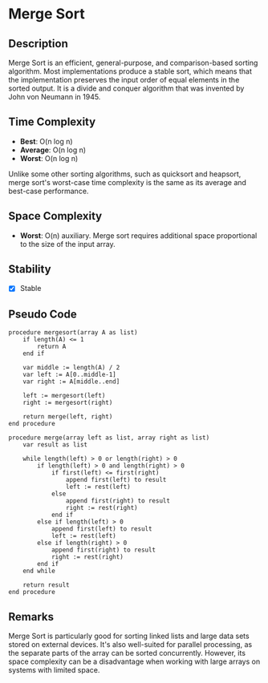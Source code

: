 # Merge Sort

## Description

Merge Sort is an efficient, general-purpose, and comparison-based sorting algorithm. Most implementations produce a stable sort, which means that the implementation preserves the input order of equal elements in the sorted output. It is a divide and conquer algorithm that was invented by John von Neumann in 1945.

## Time Complexity

- **Best**: O(n log n)
- **Average**: O(n log n)
- **Worst**: O(n log n)

Unlike some other sorting algorithms, such as quicksort and heapsort, merge sort's worst-case time complexity is the same as its average and best-case performance.

## Space Complexity

- **Worst**: O(n) auxiliary. Merge sort requires additional space proportional to the size of the input array.

## Stability

- [X] Stable

## Pseudo Code

```plaintext
procedure mergesort(array A as list)
    if length(A) <= 1
        return A
    end if

    var middle := length(A) / 2
    var left := A[0..middle-1]
    var right := A[middle..end]

    left := mergesort(left)
    right := mergesort(right)

    return merge(left, right)
end procedure

procedure merge(array left as list, array right as list)
    var result as list

    while length(left) > 0 or length(right) > 0
        if length(left) > 0 and length(right) > 0
            if first(left) <= first(right)
                append first(left) to result
                left := rest(left)
            else
                append first(right) to result
                right := rest(right)
            end if
        else if length(left) > 0
            append first(left) to result
            left := rest(left)
        else if length(right) > 0
            append first(right) to result
            right := rest(right)
        end if
    end while

    return result
end procedure
```

## Remarks

Merge Sort is particularly good for sorting linked lists and large data sets stored on external devices. It's also well-suited for parallel processing, as the separate parts of the array can be sorted concurrently. However, its space complexity can be a disadvantage when working with large arrays on systems with limited space.
